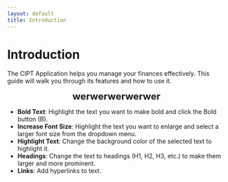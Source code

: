```yaml
---
layout: default
title: Introduction
---
```



# Introduction

The CIPT Application helps you manage your finances effectively. This guide will walk you through its features and how to use it.

<p style="text-align: center;"><strong><span style="font-size: 22px;">werwerwerwerwer</span></strong></p>
<ul>
    <li><strong>Bold Text</strong>: Highlight the text you want to make bold and click the Bold button (B).</li>
    <li><strong>Increase Font Size</strong>: Highlight the text you want to enlarge and select a larger font size from the dropdown menu.</li>
    <li><strong>Highlight Text</strong>: Change the background color of the selected text to highlight it.</li>
    <li><strong>Headings</strong>: Change the text to headings (H1, H2, H3, etc.) to make them larger and more prominent.</li>
    <li><strong>Links</strong>: Add hyperlinks to text.</li>
</ul>
